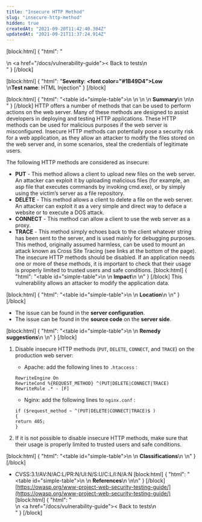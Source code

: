 ```yaml
---
title: "Insecure HTTP Method"
slug: "insecure-http-method"
hidden: true
createdAt: "2021-09-20T11:42:40.304Z"
updatedAt: "2021-09-21T11:37:24.914Z"
---
```

[block:html]
{
  "html": "<div>\n  <a href=\"/docs/vulnerability-guide\">< Back to tests</a>\n</div>"
}
[/block]

[block:html]
{
  "html": "<b>Severity</b>: <b><font color=\"#1B49D4\">Low</font></b><br>\n<b>Test name</b>: HTML Injection"
}
[/block]

[block:html]
{
  "html": "<table id=\"simple-table\">\n   <style>\n #simple-table {\n    border-collapse: separate;\n    width: 100%;\n    display: block;\n    display: table;\n  }\n#simple-table th {\n    padding: 1.5%;\n    text-align: left;\n    vertical-align: text-top;\n    background-color: #B2D6DA;\n  </style>\n  <body>\n    <tr>\n        <th><strong>Summary</strong></th>\n    </tr>\n</table>\n  </body>"
}
[/block]
HTTP offers a number of methods that can be used to perform actions on the web server. Many of these methods are designed to assist developers in deploying and testing HTTP applications. These HTTP methods can be used for malicious purposes if the web server is misconfigured. 
Insecure HTTP methods can potentially pose a security risk for a web application, as they allow an attacker to modify the files stored on the web server and, in some scenarios, steal the credentials of legitimate users.

The following HTTP methods are considered as insecure:
* **PUT** - This method allows a client to upload new files on the web server. An attacker can exploit it by uploading malicious files (for example, an asp file that executes commands by invoking cmd.exe), or by simply using the victim’s server as a file repository.
* **DELETE** - This method allows a client to delete a file on the web server. An attacker can exploit it as a very simple and direct way to deface a website or to execute a DOS attack.
* **CONNECT** - This method can allow a client to use the web server as a proxy.
* **TRACE** - This method simply echoes back to the client whatever string has been sent to the server, and is used mainly for debugging purposes.<br> This method, originally assumed harmless, can be used to mount an attack known as Cross Site Tracing (see links at the bottom of the page).
The insecure HTTP methods should be disabled. If an application needs one or more of these methods, it is important to check that their usage is properly limited to trusted users and safe conditions.
[block:html]
{
  "html": "<table id=\"simple-table\">\n    <tr>\n        <th><strong>Impact</strong></th>\n    </tr>\n</table>"
}
[/block]
This vulnerability allows an attacker to modify the application data.

[block:html]
{
  "html": "<table id=\"simple-table\">\n    <tr>\n        <th><strong>Location</strong></th>\n    </tr>\n</table>"
}
[/block]
* The issue can be found in the **server configuration**.
* The issue can be found in the **source code** on the **server side**.

[block:html]
{
  "html": "<table id=\"simple-table\">\n    <tr>\n        <th><strong>Remedy suggestions</strong></th>\n    </tr>\n</table>"
}
[/block]
1. Disable insecure HTTP methods (`PUT`, `DELETE`, `CONNECT`, and `TRACE`) on the production web server:
    * Apache: add the following lines to `.htaccess` :<br>
    ```
    RewriteEngine On
    RewriteCond %{REQUEST_METHOD} ^(PUT|DELETE|CONNECT|TRACE) 
    RewriteRule .* - [F]
    ```

    * Nginx:  add the following lines to `nginx.conf` :
    ```
    if ($request_method ~ ^(PUT|DELETE|CONNECT|TRACE)$ ) 
    {
    return 405; 
    }
    ```

2. If it is not possible to disable insecure HTTP methods, make sure that their usage is properly limited to trusted users and safe conditions.

[block:html]
{
  "html": "<table id=\"simple-table\">\n    <tr>\n        <th><strong>Classifications</strong></th>\n    </tr>\n</table>"
}
[/block]
* CVSS:3.1/AV:N/AC:L/PR:N/UI:N/S:U/C:L/I:N/A:N 
[block:html]
{
  "html": "<table id=\"simple-table\">\n    <tr>\n        <th><strong>References</strong></th>\n    </tr>\n</table>\n"
}
[/block]
[https://owasp.org/www-project-web-security-testing-guide/](https://owasp.org/www-project-web-security-testing-guide/)
[block:html]
{
  "html": "<div>\n  <a href=\"/docs/vulnerability-guide\">< Back to tests</a>\n</div>"
}
[/block]